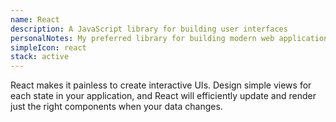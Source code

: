 ```yaml
---
name: React
description: A JavaScript library for building user interfaces
personalNotes: My preferred library for building modern web applications
simpleIcon: react
stack: active
---
```


React makes it painless to create interactive UIs. Design simple views for each state in your application, and React will efficiently update and render just the right components when your data changes.
